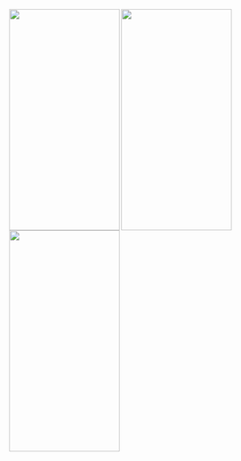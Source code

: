 <img src="https://user-images.githubusercontent.com/63808749/182040230-4c0f4d12-ae44-48ac-b3e5-41217f58c33f.png" align="left" width="200" height="400" > 
<img src="https://user-images.githubusercontent.com/63808749/182040233-58fbc1c1-1b78-41fd-8b39-543bed1357b0.png" align="left" width="200" height="400" >
<img src="https://user-images.githubusercontent.com/63808749/182040242-b6bee7a7-2cbd-4937-9a92-bb2591fa9058.png" align="left" width="200" height="400" >
